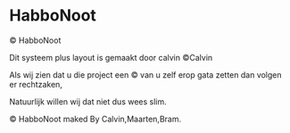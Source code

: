 HabboNoot
==============

© HabboNoot


Dit systeem plus layout is gemaakt door calvin ©Calvin 


Als wij zien dat u die project een © van u zelf erop gata zetten dan volgen er rechtzaken,

Natuurlijk willen wij dat niet dus wees slim.




© HabboNoot maked By Calvin,Maarten,Bram.
